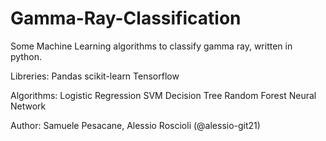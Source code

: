 # Gamma-Ray-Classification
Some Machine Learning algorithms to classify gamma ray, written in python.

Libreries:
Pandas
scikit-learn
Tensorflow

Algorithms:
Logistic Regression
SVM
Decision Tree
Random Forest
Neural Network


Author:
Samuele Pesacane, Alessio Roscioli (@alessio-git21)
